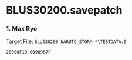# BLUS30200.savepatch

### 1. Max Ryo

Target File: `BLUS30200-NARUTO_STORM-*\TESTDATA.S`

```
20000F18 0098967F
```

